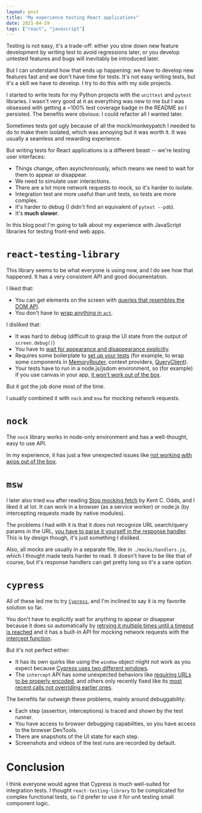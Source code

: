 ```yaml
---
layout: post
title: "My experience testing React applications"
date: 2021-04-29
tags: ["react", "javascript"]
---
```


Testing is not easy, it's a trade-off: either you slow down new feature
development by writing test to avoid regressions later, or you develop untested
features and bugs will inevitably be introduced later.

But I can understand how that ends up happening: we have to develop new features
fast and we don't have time for tests. It's not easy writing tests, but it's a
skill we have to develop. I try to do this with my side projects.

I started to write tests for my Python projects with the `unittest` and `pytest`
libraries. I wasn't very good at it as everything was new to me but I was
obsessed with getting a ~100% test coverage badge in the README so I persisted.
The benefits were obvious: I could refactor all I wanted later.

Sometimes tests got ugly because of all the mock/monkeypatch I needed to do to
make them isolated, which was annoying but it was worth it. It was usually a
seamless and rewarding experience.

But writing tests for React applications is a different beast -- we're testing
user interfaces:

- Things change, often asynchronously, which means we need to wait for them to
  appear or disappear.
- We need to simulate user interactions.
- There are a lot more network requests to mock, so it's harder to isolate.
- Integration test are more useful than unit tests, so tests are more complex.
- It's harder to debug (I didn't find an equivalent of `pytest --pdb`).
- It's **much slower**.

In this blog post I'm going to talk about my experience with JavaScript
libraries for testing front-end web apps.

# `react-testing-library`

This library seems to be what everyone is using now, and I do see how that
happened. It has a very consistent API and good documentation.

I liked that:

- You can get elements on the screen with
  [queries that resembles the DOM API](https://testing-library.com/docs/queries/about/).
- You don't have to
  [wrap anything in `act`](https://kentcdodds.com/blog/common-mistakes-with-react-testing-library#wrapping-things-in-act-unnecessarily).

I disliked that:

- It was hard to debug (difficult to grasp the UI state from the output of
  `screen.debug()`)
- You have to
  [wait for appearance and disappearance explicitly](https://testing-library.com/docs/guide-disappearance).
- Requires some boilerplate to
  [set up your tests](<(https://testing-library.com/docs/react-testing-library/setup/)>)
  \(for example, to wrap some components in
  [MemoryRouter](https://reactrouter.com/web/api/MemoryRouter), context
  providers,
  [QueryClient](https://react-query.tanstack.com/reference/QueryClient)\).
- Your tests have to run in a node.js/jsdom environment, so (for example) if you
  use canvas in your app,
  [it won't work out of the box](https://github.com/jsdom/jsdom#canvas-support).

But it got the job done most of the time.

I usually combined it with `nock` and `msw` for mocking network requests.

# `nock`

The `nock` library works in node-only environment and has a well-thought, easy
to use API.

In my experience, it has just a few unexpected issues like
[not working with axios out of the box](https://www.npmjs.com/package/nock#axios).

# `msw`

I later also tried `msw` after reading
[Stop mocking fetch](https://kentcdodds.com/blog/stop-mocking-fetch/) by Kent C.
Odds, and I liked it at lot. It can work in a browser (as a service worker) or
node.js (by intercepting requests made by native modules).

The problems I had with it is that it does not recognize URL search/query params
in the URL,
[you have to parse it yourself in the response handler](https://github.com/mswjs/msw/issues/71).
This is by design though, it's just something I disliked.

Also, all mocks are usually in a separate file, like in `./mocks/handlers.js`,
which I thought made tests harder to read. It doesn't have to be like that of
course, but it's response handlers can get pretty long so it's a sane option.

# `cypress`

All of these led me to try [`Cypress`](https://docs.cypress.io/), and I'm
inclined to say it is my favorite solution so far.

You don't have to explicitly wait for anything to appear or disappear because it
does so automatically by
[retrying it multiple times until a timeout is reached](https://docs.cypress.io/guides/core-concepts/retry-ability)
and it has a built-in API for mocking network requests with the
[intercept function](https://docs.cypress.io/api/commands/intercept).

But it's not perfect either:

- It has its own quirks like using the `window` object might not work as you
  expect because
  [Cypress uses two different windows](https://docs.cypress.io/api/commands/window#Cypress-uses-2-different-windows).
- The `intercept` API has some unexpected behaviors like
  [requiring URLs to be properly encoded](https://github.com/cypress-io/cypress/issues/15956),
  and others only recently fixed like its
  [most recent calls not overriding earlier ones](https://github.com/cypress-io/cypress/issues/9302).

The benefits far outweigh these problems, mainly around debuggability:

- Each step (assertion, interceptions) is traced and shown by the test runner.
- You have access to browser debugging capabilities, so you have access to the
  browser DevTools.
- There are snapshots of the UI state for each step.
- Screenshots and videos of the test runs are recorded by default.

# Conclusion

I think everyone would agree that Cypress is much well-suited for integration
tests. I thought `react-testing-library` to be complicated for complex
functional tests, so I'd prefer to use it for unit testing small component
logic.
